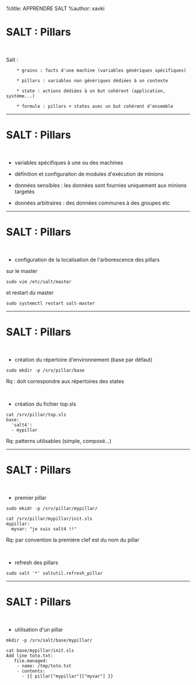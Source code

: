 %title: APPRENDRE SALT
%author: xavki


# SALT : Pillars


<br>

Salt :

		* grains : facts d'une machine (variables génériques spécifiques)

		* pillars : variables non génériques dédiées à un contexte

		* state : actions dédiées à un but cohérent (application, système...)

		* formule : pillars + states avec un but cohérent d'ensemble

------------------------------------------------------------------

# SALT : Pillars

<br>

* variables spécifiques à une ou des machines

* définition et configuraiton de modules d'exécution de minions

* données sensibles : les données sont fournies uniquement aux minions targetés

* données arbitraires : des données communes à des groupes etc


------------------------------------------------------------------

# SALT : Pillars

<br>

* configuration de la localisation de l'arborescence des pillars


sur le master

```
sudo vim /etc/salt/master
```

et restart du master

```
sudo systemctl restart salt-master
```

------------------------------------------------------------------

# SALT : Pillars

<br>

* création du répertoire d'environnement (base par défaut)

```
sudo mkdir -p /srv/pillar/base
```

Rq : doit correspondre aux répertoires des states

<br>

* création du fichier top.sls

```
cat /srv/pillar/top.sls 
base:
  'salt4':
  - mypillar
```

Rq: patterns utilisables (simple, composé...)

------------------------------------------------------------------

# SALT : Pillars

<br>

* premier pillar

```
sudo mkidr -p /srv/pillar/mypillar/

cat /srv/pillar/mypillar/init.sls 
mypillar:
  myvar: "je suis salt4 !!"
```

Rq: par convention la première clef est du nom du pillar

<br>

* refresh des pillars

```
sudo salt '*' saltutil.refresh_pillar
```

------------------------------------------------------------------

# SALT : Pillars


<br>

* utilisation d'un pillar

```
mkdir -p /srv/salt/base/mypillar/

cat base/mypillar/init.sls 
Add line toto.txt:
   file.managed:
    - name: /tmp/toto.txt
    - contents:
      - {{ pillar["mypillar"]["myvar"] }}
```
